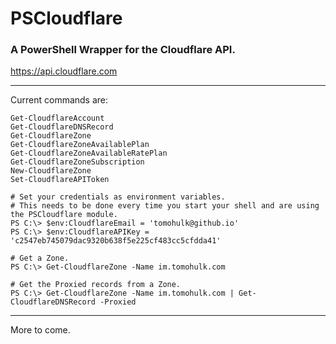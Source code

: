 # PSCloudflare #
### A PowerShell Wrapper for the Cloudflare API. ###
https://api.cloudflare.com

---

Current commands are:
```
Get-CloudflareAccount
Get-CloudflareDNSRecord
Get-CloudflareZone
Get-CloudflareZoneAvailablePlan
Get-CloudflareZoneAvailableRatePlan
Get-CloudflareZoneSubscription
New-CloudflareZone
Set-CloudflareAPIToken
```

```
# Set your credentials as environment variables.
# This needs to be done every time you start your shell and are using the PSCloudflare module.
PS C:\> $env:CloudflareEmail = 'tomohulk@github.io'
PS C:\> $env:CloudflareAPIKey = 'c2547eb745079dac9320b638f5e225cf483cc5cfdda41'

# Get a Zone.
PS C:\> Get-CloudflareZone -Name im.tomohulk.com

# Get the Proxied records from a Zone.
PS C:\> Get-CloudflareZone -Name im.tomohulk.com | Get-CloudflareDNSRecord -Proxied
```

---

More to come.
